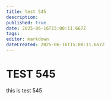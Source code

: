 ```yaml
---
title: test 545
description: 
published: true
date: 2025-06-16T15:00:11.667Z
tags: 
editor: markdown
dateCreated: 2025-06-16T15:00:11.667Z
---
```


# TEST 545
this is test 545
